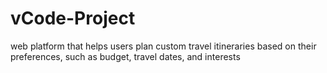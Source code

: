 # vCode-Project
web platform that helps users plan custom travel itineraries based on their  preferences, such as budget, travel dates, and interests
